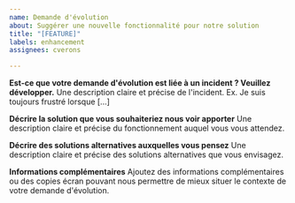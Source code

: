 ```yaml
---
name: Demande d'évolution
about: Suggérer une nouvelle fonctionnalité pour notre solution
title: "[FEATURE]"
labels: enhancement
assignees: cverons

---
```


**Est-ce que votre demande d'évolution est liée à un incident ? Veuillez développer.**
Une description claire et précise de l'incident. Ex. Je suis toujours frustré lorsque [...]

**Décrire la solution que vous souhaiteriez nous voir apporter**
Une description claire et précise du fonctionnement auquel vous vous attendez.

**Décrire des solutions alternatives auxquelles vous pensez**
Une description claire et précise des solutions alternatives que vous envisagez.

**Informations complémentaires**
Ajoutez des informations complémentaires ou des copies écran pouvant nous permettre de mieux situer le contexte de votre demande d'évolution.
